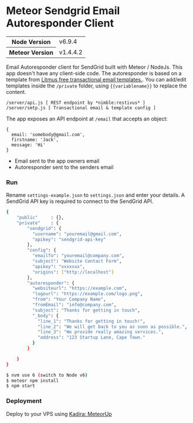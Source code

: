 # Meteor Sendgrid Email Autoresponder Client

<table>
  <tbody>
    <tr>
      <th>Node Version</th>
      <td>v6.9.4</td>
    </tr>
    <tr>
      <th>Meteor Version</th>
      <td>v1.4.4.2</td>
    </tr>
  </tbody>
</table>


Email Autoresponder client for SendGrid built with Meteor / NodeJs. This app doesn't have any client-side code. The autoresponder is based on a template from [Litmus free transactional email templates.](https://litmus.com/community/templates). You can add/edit templates inside the ```/private``` folder, using ```{{variablename}}``` to replace the content.

```
/server/api.js [ REST endpoint by *nimble:restivus* ]
/server/smtp.js [ Transactional email & template config ]
```

The app exposes an API endpoint at ```/email``` that accepts an object:
```
{
  email: 'somebody@gmail.com',
  firstname: 'Jack',
  message: 'Hi'
}
```


- Email sent to the app owners email
- Autoresponder sent to the senders email

### Run

Rename ```settings-example.json``` to ```settings.json``` and enter your details. A SendGrid API key is required to connect to the SendGrid API.

```sh
{
    "public"     : {},
    "private"    : {
        "sendgrid": {
          "username": "youremail@gmail.com",
          "apikey": "sendgrid-api-key"
        },
        "config": {
          "emailTo": "youremail@company.com",
          "subject": "Website Contact Form",
          "apikey": "xxxxxxx",
          "origins": ["http://localhost"]
        },
        "autoresponder": {
          "websiteurl": "https://example.com",
          "logourl": "https://example.com/logo.png",
          "from": "Your Company Name",
          "fromEmail": "info@company.com",
          "subject": "Thanks for getting in touch",
          "_body": {
            "line_1": "Thanks for getting in touch!",
            "line_2": "We will get back to you as soon as possible.",
            "line_3": "We provide really amazing services.",
            "address": "123 Startup Lane, Cape Town."
          }
        }

    }
}

```

```sh
$ nvm use 6 (switch to Node v6)
$ meteor npm install
$ npm start
```



### Deployment

Deploy to your VPS using [Kadira: MeteorUp](https://github.com/kadirahq/meteor-up)
